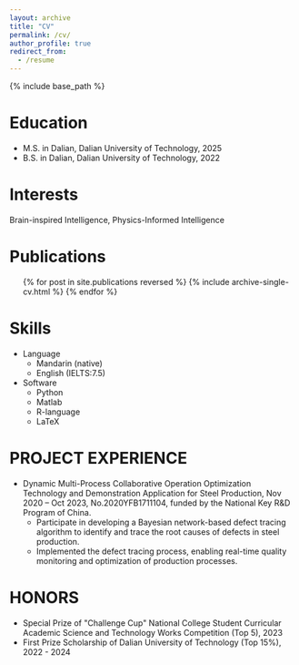 ```yaml
---
layout: archive
title: "CV"
permalink: /cv/
author_profile: true
redirect_from:
  - /resume
---
```


{% include base_path %}

Education
======
* M.S. in Dalian, Dalian University of Technology, 2025
* B.S. in Dalian, Dalian University of Technology, 2022

Interests
======
Brain-inspired Intelligence, Physics-Informed Intelligence

Publications
======
  <ul>{% for post in site.publications reversed %}
    {% include archive-single-cv.html %}
  {% endfor %}</ul>

Skills
======
* Language
  * Mandarin (native)
  * English (IELTS:7.5)
* Software
  * Python
  * Matlab
  * R-language
  * LaTeX

PROJECT EXPERIENCE
======
* Dynamic Multi-Process Collaborative Operation Optimization Technology and Demonstration Application for Steel Production, Nov 2020 – Oct 2023, No.2020YFB1711104, funded by the National Key R&D Program of China.
  * Participate in developing a Bayesian network-based defect tracing algorithm to identify and trace the root causes of defects in steel production.
  * Implemented the defect tracing process, enabling real-time quality monitoring and optimization of production processes.

HONORS
======
* Special Prize of "Challenge Cup" National College Student Curricular Academic Science and Technology Works Competition (Top 5), 2023
* First Prize Scholarship of Dalian University of Technology (Top 15%), 2022 - 2024
  
